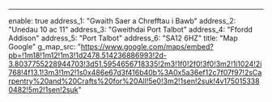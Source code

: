 ---
enable: true
address_1: "Gwaith Saer a Chrefftau i Bawb"
address_2: "Unedau 10 ac 11"
address_3: "Gweithdai Port Talbot"
address_4: "Ffordd Addison"
address_5: "Port Talbot"
address_6: "SA12 6HZ"
title: "Map Google"
g_map_src: "https://www.google.com/maps/embed?pb=!1m18!1m12!1m3!1d2478.514236886993!2d-3.8037755228944703!3d51.5954656718335!2m3!1f0!2f0!3f0!3m2!1i1024!2i768!4f13.1!3m3!1m2!1s0x486e67d3f416b40b%3A0x5a36ef12c7f07f97!2sCarpentry%20and%20Crafts%20for%20All!5e0!3m2!1sen!2suk!4v1750153380482!5m2!1sen!2suk"
